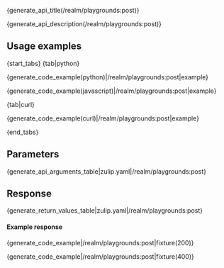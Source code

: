 {generate_api_title(/realm/playgrounds:post)}

{generate_api_description(/realm/playgrounds:post)}

## Usage examples

{start_tabs}
{tab|python}

{generate_code_example(python)|/realm/playgrounds:post|example}

{generate_code_example(javascript)|/realm/playgrounds:post|example}

{tab|curl}

{generate_code_example(curl)|/realm/playgrounds:post|example}

{end_tabs}

## Parameters

{generate_api_arguments_table|zulip.yaml|/realm/playgrounds:post}

## Response

{generate_return_values_table|zulip.yaml|/realm/playgrounds:post}

#### Example response

{generate_code_example|/realm/playgrounds:post|fixture(200)}

{generate_code_example|/realm/playgrounds:post|fixture(400)}
